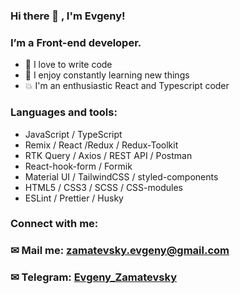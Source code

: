 ### Hi there 👋 , I'm Evgeny!

### I’m a Front-end developer.

<ul>
  <li>🙌 I love to write code</li>
  <li>💪 I enjoy constantly learning new things</li>
  <li>💥 I'm an enthusiastic React and Typescript coder</li>
 </ul>
<h3>Languages and tools:</h3>

<ul>
<li>JavaScript / TypeScript</li>
<li>Remix / React /Redux / Redux-Toolkit</li>
<li>RTK Query / Axios / REST API / Postman</li>
<li>React-hook-form / Formik</li>
<li>Material UI / TailwindCSS / styled-components</li>
<li>HTML5 / CSS3 / SCSS / CSS-modules</li>
<li>ESLint / Prettier / Husky</li>
</ul>
<h3>Connect with me:</h3>

### &#9993; Mail me: zamatevsky.evgeny@gmail.com

### &#9993; Telegram: [Evgeny_Zamatevsky](https://t.me/Evgeny_Zamatevsky)

#
